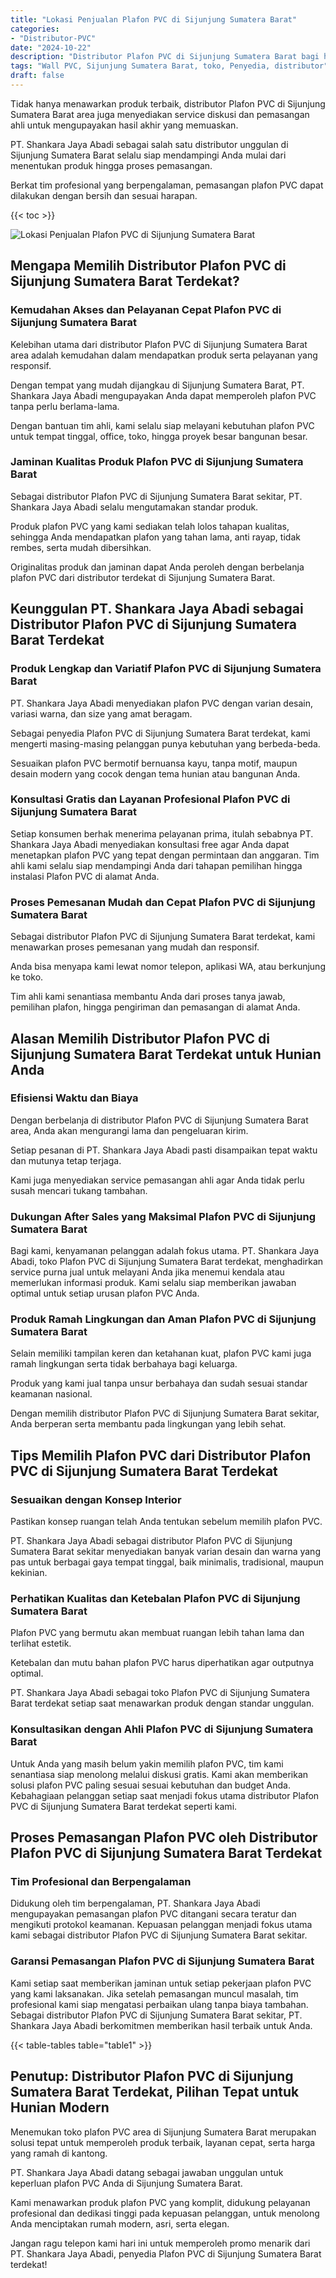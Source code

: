 ```yaml
---
title: "Lokasi Penjualan Plafon PVC di Sijunjung Sumatera Barat"
categories: 
- "Distributor-PVC"
date: "2024-10-22"
description: "Distributor Plafon PVC di Sijunjung Sumatera Barat bagi hunian, kantor, serta ritel. Material unggulan, pilihan motif, pilihan warna elegan, beserta layanan pemasangan ditangani oleh tim berpengalaman serta jaminan resmi!|Servis penjualan Plafon PVC di Sijunjung Sumatera Barat bagi keperluan tempat tinggal, office, atau ritel, dengan produk unggulan dan instalasi oleh tenaga ahli berpengalaman serta kepastian resmi.|Alternatif Plafon PVC di Sijunjung Sumatera Barat yang terbukti bagi rumah, office, serta ritel, dengan produk berkualitas dan pemasangan oleh tenaga ahli profesional dan garansi resmi.|Penjualan Plafon PVC di Sijunjung Sumatera Barat untuk tempat tinggal, perkantoran, dan toko, dengan produk unggulan dan pemasangan dikerjakan oleh teknisi berpengalaman, dilengkapi dengan jaminan resmi.}"
tags: "Wall PVC, Sijunjung Sumatera Barat, toko, Penyedia, distributor"
draft: false
---
```


Tidak hanya menawarkan produk terbaik, distributor Plafon PVC di Sijunjung Sumatera Barat area juga menyediakan service diskusi dan pemasangan ahli untuk mengupayakan hasil akhir yang memuaskan.

PT. Shankara Jaya Abadi sebagai salah satu distributor unggulan di Sijunjung Sumatera Barat selalu siap mendampingi Anda mulai dari menentukan produk hingga proses pemasangan.

Berkat tim profesional yang berpengalaman, pemasangan plafon PVC dapat dilakukan dengan bersih dan sesuai harapan.

{{< toc >}}

![Lokasi Penjualan Plafon PVC di Sijunjung Sumatera Barat](/images/Distributor-PVC/Lokasi-Penjualan-Plafon-PVC-di-Sijunjung-Sumatera-Barat.png)


## Mengapa Memilih Distributor Plafon PVC di Sijunjung Sumatera Barat Terdekat?

### Kemudahan Akses dan Pelayanan Cepat Plafon PVC di Sijunjung Sumatera Barat

Kelebihan utama dari distributor Plafon PVC di Sijunjung Sumatera Barat area adalah kemudahan dalam mendapatkan produk serta pelayanan yang responsif.

Dengan tempat yang mudah dijangkau di Sijunjung Sumatera Barat, PT. Shankara Jaya Abadi mengupayakan Anda dapat memperoleh plafon PVC tanpa perlu berlama-lama.

Dengan bantuan tim ahli, kami selalu siap melayani kebutuhan plafon PVC untuk tempat tinggal, office, toko, hingga proyek besar bangunan besar.

### Jaminan Kualitas Produk Plafon PVC di Sijunjung Sumatera Barat

Sebagai distributor Plafon PVC di Sijunjung Sumatera Barat sekitar, PT. Shankara Jaya Abadi selalu mengutamakan standar produk.

Produk plafon PVC yang kami sediakan telah lolos tahapan kualitas, sehingga Anda mendapatkan plafon yang tahan lama, anti rayap, tidak rembes, serta mudah dibersihkan.

Originalitas produk dan jaminan dapat Anda peroleh dengan berbelanja plafon PVC dari distributor terdekat di Sijunjung Sumatera Barat.

## Keunggulan PT. Shankara Jaya Abadi sebagai Distributor Plafon PVC di Sijunjung Sumatera Barat Terdekat

### Produk Lengkap dan Variatif Plafon PVC di Sijunjung Sumatera Barat

PT. Shankara Jaya Abadi menyediakan plafon PVC dengan varian desain, variasi warna, dan size yang amat beragam.

Sebagai penyedia Plafon PVC di Sijunjung Sumatera Barat terdekat, kami mengerti masing-masing pelanggan punya kebutuhan yang berbeda-beda.

Sesuaikan plafon PVC bermotif bernuansa kayu, tanpa motif, maupun desain modern yang cocok dengan tema hunian atau bangunan Anda.

### Konsultasi Gratis dan Layanan Profesional Plafon PVC di Sijunjung Sumatera Barat

Setiap konsumen berhak menerima pelayanan prima, itulah sebabnya PT. Shankara Jaya Abadi menyediakan konsultasi free agar Anda dapat menetapkan plafon PVC yang tepat dengan permintaan dan anggaran. Tim ahli kami selalu siap mendampingi Anda dari tahapan pemilihan hingga instalasi Plafon PVC di alamat Anda.

### Proses Pemesanan Mudah dan Cepat Plafon PVC di Sijunjung Sumatera Barat

Sebagai distributor Plafon PVC di Sijunjung Sumatera Barat terdekat, kami menawarkan proses pemesanan yang mudah dan responsif.

Anda bisa menyapa kami lewat nomor telepon, aplikasi WA, atau berkunjung ke toko.

Tim ahli kami senantiasa membantu Anda dari proses tanya jawab, pemilihan plafon, hingga pengiriman dan pemasangan di alamat Anda.

## Alasan Memilih Distributor Plafon PVC di Sijunjung Sumatera Barat Terdekat untuk Hunian Anda

### Efisiensi Waktu dan Biaya

Dengan berbelanja di distributor Plafon PVC di Sijunjung Sumatera Barat area, Anda akan mengurangi lama dan pengeluaran kirim.

Setiap pesanan di PT. Shankara Jaya Abadi pasti disampaikan tepat waktu dan mutunya tetap terjaga.

Kami juga menyediakan service pemasangan ahli agar Anda tidak perlu susah mencari tukang tambahan.

### Dukungan After Sales yang Maksimal Plafon PVC di Sijunjung Sumatera Barat

Bagi kami, kenyamanan pelanggan adalah fokus utama. PT. Shankara Jaya Abadi, toko Plafon PVC di Sijunjung Sumatera Barat terdekat, menghadirkan service purna jual untuk melayani Anda jika menemui kendala atau memerlukan informasi produk. Kami selalu siap memberikan jawaban optimal untuk setiap urusan plafon PVC Anda.

### Produk Ramah Lingkungan dan Aman Plafon PVC di Sijunjung Sumatera Barat

Selain memiliki tampilan keren dan ketahanan kuat, plafon PVC kami juga ramah lingkungan serta tidak berbahaya bagi keluarga.

Produk yang kami jual tanpa unsur berbahaya dan sudah sesuai standar keamanan nasional.

Dengan memilih distributor Plafon PVC di Sijunjung Sumatera Barat sekitar, Anda berperan serta membantu pada lingkungan yang lebih sehat.

## Tips Memilih Plafon PVC dari Distributor Plafon PVC di Sijunjung Sumatera Barat Terdekat

### Sesuaikan dengan Konsep Interior

Pastikan konsep ruangan telah Anda tentukan sebelum memilih plafon PVC.

PT. Shankara Jaya Abadi sebagai distributor Plafon PVC di Sijunjung Sumatera Barat sekitar menyediakan banyak varian desain dan warna yang pas untuk berbagai gaya tempat tinggal, baik minimalis, tradisional, maupun kekinian.

### Perhatikan Kualitas dan Ketebalan Plafon PVC di Sijunjung Sumatera Barat

Plafon PVC yang bermutu akan membuat ruangan lebih tahan lama dan terlihat estetik.

Ketebalan dan mutu bahan plafon PVC harus diperhatikan agar outputnya optimal.

PT. Shankara Jaya Abadi sebagai toko Plafon PVC di Sijunjung Sumatera Barat terdekat setiap saat menawarkan produk dengan standar unggulan.

### Konsultasikan dengan Ahli Plafon PVC di Sijunjung Sumatera Barat

Untuk Anda yang masih belum yakin memilih plafon PVC, tim kami senantiasa siap menolong melalui diskusi gratis. Kami akan memberikan solusi plafon PVC paling sesuai sesuai kebutuhan dan budget Anda. Kebahagiaan pelanggan setiap saat menjadi fokus utama distributor Plafon PVC di Sijunjung Sumatera Barat terdekat seperti kami.

## Proses Pemasangan Plafon PVC oleh Distributor Plafon PVC di Sijunjung Sumatera Barat Terdekat

### Tim Profesional dan Berpengalaman

Didukung oleh tim berpengalaman, PT. Shankara Jaya Abadi mengupayakan pemasangan plafon PVC ditangani secara teratur dan mengikuti protokol keamanan. Kepuasan pelanggan menjadi fokus utama kami sebagai distributor Plafon PVC di Sijunjung Sumatera Barat sekitar.

### Garansi Pemasangan Plafon PVC di Sijunjung Sumatera Barat

Kami setiap saat memberikan jaminan untuk setiap pekerjaan plafon PVC yang kami laksanakan. Jika setelah pemasangan muncul masalah, tim profesional kami siap mengatasi perbaikan ulang tanpa biaya tambahan. Sebagai distributor Plafon PVC di Sijunjung Sumatera Barat sekitar, PT. Shankara Jaya Abadi berkomitmen memberikan hasil terbaik untuk Anda.

{{< table-tables table="table1" >}}

## Penutup: Distributor Plafon PVC di Sijunjung Sumatera Barat Terdekat, Pilihan Tepat untuk Hunian Modern

Menemukan toko plafon PVC area di Sijunjung Sumatera Barat merupakan solusi tepat untuk memperoleh produk terbaik, layanan cepat, serta harga yang ramah di kantong.

PT. Shankara Jaya Abadi datang sebagai jawaban unggulan untuk keperluan plafon PVC Anda di Sijunjung Sumatera Barat.

Kami menawarkan produk plafon PVC yang komplit, didukung pelayanan profesional dan dedikasi tinggi pada kepuasan pelanggan, untuk menolong Anda menciptakan rumah modern, asri, serta elegan.

Jangan ragu telepon kami hari ini untuk memperoleh promo menarik dari PT. Shankara Jaya Abadi, penyedia Plafon PVC di Sijunjung Sumatera Barat terdekat!